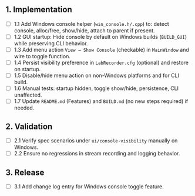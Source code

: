 ## 1. Implementation
- [ ] 1.1 Add Windows console helper (`win_console.h/.cpp`) to: detect console, alloc/free, show/hide, attach to parent if present.
- [ ] 1.2 GUI startup: Hide console by default on Windows builds (`BUILD_GUI`) while preserving CLI behavior.
- [ ] 1.3 Add menu action `View → Show Console` (checkable) in `MainWindow` and wire to toggle function.
- [ ] 1.4 Persist visibility preference in `LabRecorder.cfg` (optional) and restore on startup.
- [ ] 1.5 Disable/hide menu action on non-Windows platforms and for CLI build.
- [ ] 1.6 Manual tests: startup hidden, toggle show/hide, persistence, CLI unaffected.
- [ ] 1.7 Update `README.md` (Features) and `BUILD.md` (no new steps required) if needed.

## 2. Validation
- [ ] 2.1 Verify spec scenarios under `ui/console-visibility` manually on Windows.
- [ ] 2.2 Ensure no regressions in stream recording and logging behavior.

## 3. Release
- [ ] 3.1 Add change log entry for Windows console toggle feature.


